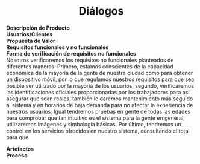 ﻿<center><h1>Diálogos</h1></center>

**Descripción de Producto**<br>
**Usuarios/Clientes**<br>
**Propuesta de Valor**<br>
**Requisitos funcionales y no funcionales**<br>
**Forma de verificación de requisitos no funcionales**<br> Nosotros verificaremos los requisitos no funcionales planteados de diferentes maneras: Primero, estamos conscientes de la capacidad económica de la mayoría de la gente de nuestra ciudad como para obtener un dispositivo móvil, por lo que regulamos nuestros requisitos para que sea posible ser utilizado por la mayoría de los usuarios, segundo, verificaremos las identificaciones oficiales proporcionadas por los trabajadores para asi asegurar que sean reales, también le daremos mantenimiento más seguido al sistema y en horarios de baja demanda para no afectar la experiencia de nuestros usuarios. Igual tendremos pruebas en gente de todas las edades para comprobar que tan intuitivo es el sistema para la gente en general, utilizaremos imágenes y simbología básicas. Por último, tendremos un control en los servicios ofrecidos en nuestro sistema, consultando el total para que

**Artefactos**<br>
**Proceso**<br>
<!--stackedit_data:
eyJoaXN0b3J5IjpbLTE2NDE3NDE5MzMsMTY0ODU2NDQ3Myw4OT
Y0NDgyMjJdfQ==
-->
